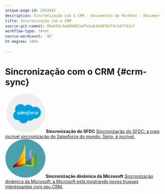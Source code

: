 ```yaml
---
unique-page-id: 2953432
description: Sincronização com o CRM - Documentos do Marketo - Documentação do produto
title: Sincronização com o CRM
source-git-commit: 09a656c3a0d0002edfa1a61b987bff4c1dff33cf
workflow-type: tm+mt
source-wordcount: '45'
ht-degree: 100%

---
```



# Sincronização com o CRM {#crm-sync}

**![Sincronização do SFDC](assets/sfdc.png)Sincronização do SFDC** [Sincronização do SFDC: a mais incrível sincronização do Salesforce do mundo. Sério, é incrível.](https://docs.marketo.com/display/DOCS/Salesforce+Sync)     **![Sincronização dinâmica da Microsoft](assets/dynamics.png)Sincronização dinâmica da Microsoft** [Sincronização dinâmica da Microsoft: a Microsoft está mostrando novos truques interessantes com seu CRM.](https://docs.marketo.com/display/DOCS/Microsoft+Dynamics+Sync)
